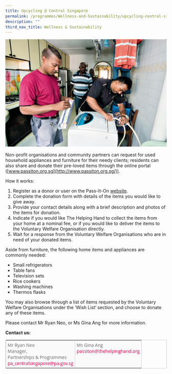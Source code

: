 ```yaml
---
title: Upcycling @ Central Singapore
permalink: /programmes/Wellness-and-Sustainability/upcycling-central-singapore
description: ""
third_nav_title: Wellness & Sustainability
---
```

![Upcycling @ Central Singapore](/images/Programmes/04e41f1e-baa3-4c22-8bc4-f3082ccab85b_pass-it-on.jpg)

Non-profit organisations and community partners can request for used household appliances and furniture for their needy clients; residents can also share and donate their pre-loved items through the online portal ([www.passiton.org.sg](http://www.passiton.org.sg/)).  
  
How it works:

1.  Register as a donor or user on the Pass-It-On&nbsp;[website](http://www.passiton.org.sg/).
2.  Complete the donation form with details of the items you would like to give away.
3.  Provide your contact details along with a brief description and photos of the items for donation.
4.  Indicate if you would like The Helping Hand to collect the items from your home at a nominal fee, or if you would like to deliver the items to the Voluntary Welfare Organisation directly.
5.  Wait for a response from the Voluntary Welfare Organisations who are in need of your donated items.

Aside from furniture, the following home items and appliances are commonly needed:

*   Small refrigerators
*   Table fans
*   Television sets
*   Rice cookers
*   Washing machines
*   Thermos flasks

You may also browse through a list of items requested by the Voluntary Welfare Organisations under the ‘Wish List‘ section, and choose to donate any of these items.

Please contact Mr Ryan Neo, or Ms Gina Ang for more information.

**Contact us:**

<table style="width: 100%; border-collapse: collapse; table-layout: auto; vertical-align: top; margin-bottom: 15px; border: 1px solid rgb(204, 204, 204); color: rgb(102, 102, 102); font-family: &quot;Open Sans&quot;, Arial, Helvetica, sans-serif; font-size: 14px; font-style: normal; font-variant-ligatures: normal; font-variant-caps: normal; font-weight: 400; letter-spacing: normal; orphans: 2; text-align: start; text-transform: none; white-space: normal; widows: 2; word-spacing: 0px; -webkit-text-stroke-width: 0px; text-decoration-thickness: initial; text-decoration-style: initial; text-decoration-color: initial;" border="0"><tbody><tr style="background-color: rgb(250, 250, 250);"><td style="vertical-align: top; border-collapse: collapse; border-left: 1px solid rgb(204, 204, 204); border-right: 1px solid rgb(204, 204, 204); padding: 5px;">Mr Ryan Neo<br>Manager,&nbsp;<br>Partnerships &amp; Programmes<br><a style="color: rgb(233, 0, 76); outline: none; text-decoration: none;" href="https://www.cdc.gov.sg/centralsingapore/contentdetails/pa_centralSingapore@pa.gov.sg">pa_centralsingapore@pa.gov.sg</a></td><td style="vertical-align: top; border-collapse: collapse; border-left: 1px solid rgb(204, 204, 204); border-right: 1px solid rgb(204, 204, 204); padding: 5px;">Ms Gina Ang<br><a style="color: rgb(233, 0, 76); outline: none; text-decoration: none;" href="mailto:passiton@thehelpinghand.org">passiton@thehelpinghand.org</a></td></tr></tbody></table>